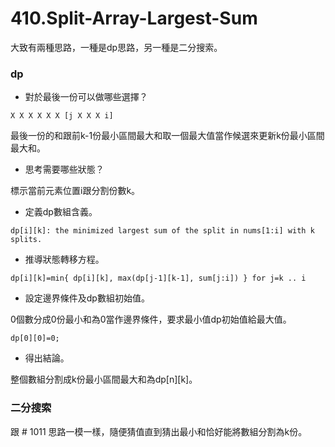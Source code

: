 # 410.Split-Array-Largest-Sum

大致有兩種思路，一種是dp思路，另一種是二分搜索。

### dp

- 對於最後一份可以做哪些選擇？

```
X X X X X X [j X X X i]
```

最後一份的和跟前k-1份最小區間最大和取一個最大值當作候選來更新k份最小區間最大和。

- 思考需要哪些狀態？

標示當前元素位置i跟分割份數k。

- 定義dp數組含義。

```
dp[i][k]: the minimized largest sum of the split in nums[1:i] with k splits.
```

- 推導狀態轉移方程。

```
dp[i][k]=min{ dp[i][k], max(dp[j-1][k-1], sum[j:i]) } for j=k .. i
```

- 設定邊界條件及dp數組初始值。

0個數分成0份最小和為0當作邊界條件，要求最小值dp初始值給最大值。

```
dp[0][0]=0;
```

- 得出結論。

整個數組分割成k份最小區間最大和為dp[n][k]。

### 二分搜索

跟 # 1011 思路一模一樣，隨便猜值直到猜出最小和恰好能將數組分割為k份。
